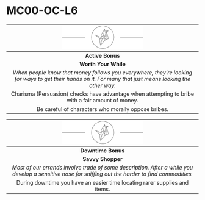 # MC00-OC-L6

| <img src="../../images/card-icons/lady-crane.png" height="60" /> |
|:---:|
| **Active Bonus** |
| **Worth Your While** |
| *When people know that money follows you everywhere, they're looking for ways to get their hands on it. For many that just means looking the other way.* |
| Charisma (Persuasion) checks have advantage when attempting to bribe with a fair amount of money. |
| Be careful of characters who morally oppose bribes. |

| <img src="../../images/card-icons/lady-crane.png" height="60" /> |
|:---:|
| **Downtime Bonus** |
| **Savvy Shopper** |
| *Most of our errands involve trade of some description. After a while you develop a sensitive nose for sniffing out the harder to find commodities.* |
| During downtime you have an easier time locating rarer supplies and items. |
